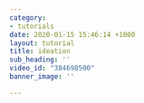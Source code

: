 ```yaml
---
category:
- tutorials
date: 2020-01-15 15:46:14 +1000
layout: tutorial
title: ideation
sub_heading: ''
video_id: "384698500"
banner_image: ''

---
```

